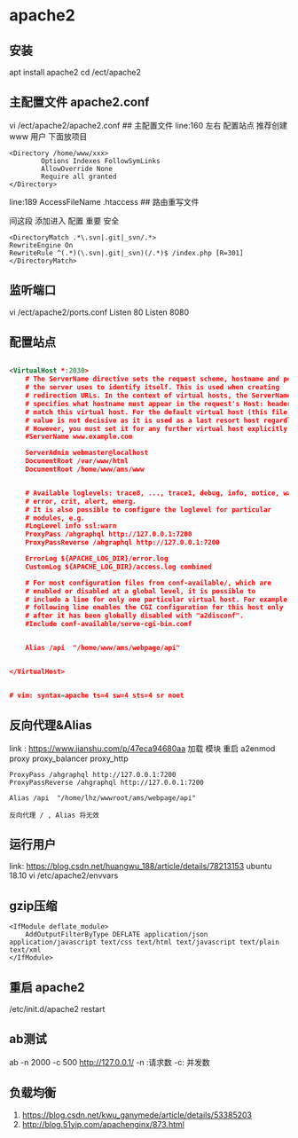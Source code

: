 # apache2

## 安装
apt install apache2
cd /ect/apache2
## 主配置文件 apache2.conf
vi /ect/apache2/apache2.conf ## 主配置文件
line:160 左右 配置站点 推荐创建 www 用户 下面放项目
```text
<Directory /home/www/xxx>
        Options Indexes FollowSymLinks
        AllowOverride None
        Require all granted
</Directory>
```

line:189 AccessFileName .htaccess ## 路由重写文件

间这段 添加进入 配置 重要 安全
```text
<DirectoryMatch .*\.svn|.git|_svn/.*>
RewriteEngine On
RewriteRule ^(.*)(\.svn|.git|_svn)(/.*)$ /index.php [R=301]
</DirectoryMatch>
```

## 监听端口
vi /ect/apache2/ports.conf
Listen 80
Listen 8080


## 配置站点

```xml

<VirtualHost *:2030>
	# The ServerName directive sets the request scheme, hostname and port that
	# the server uses to identify itself. This is used when creating
	# redirection URLs. In the context of virtual hosts, the ServerName
	# specifies what hostname must appear in the request's Host: header to
	# match this virtual host. For the default virtual host (this file) this
	# value is not decisive as it is used as a last resort host regardless.
	# However, you must set it for any further virtual host explicitly.
	#ServerName www.example.com

	ServerAdmin webmaster@localhost
	DocumentRoot /var/www/html
	DocumentRoot /home/www/ams/www


	# Available loglevels: trace8, ..., trace1, debug, info, notice, warn,
	# error, crit, alert, emerg.
	# It is also possible to configure the loglevel for particular
	# modules, e.g.
	#LogLevel info ssl:warn
	ProxyPass /ahgraphql http://127.0.0.1:7200
	ProxyPassReverse /ahgraphql http://127.0.0.1:7200

	ErrorLog ${APACHE_LOG_DIR}/error.log
	CustomLog ${APACHE_LOG_DIR}/access.log combined

	# For most configuration files from conf-available/, which are
	# enabled or disabled at a global level, it is possible to
	# include a line for only one particular virtual host. For example the
	# following line enables the CGI configuration for this host only
	# after it has been globally disabled with "a2disconf".
	#Include conf-available/serve-cgi-bin.conf


    Alias /api  "/home/www/ams/webpage/api"


</VirtualHost>


# vim: syntax=apache ts=4 sw=4 sts=4 sr noet

```


## 反向代理&Alias
link : https://www.jianshu.com/p/47eca94680aa
加载 模块 重启
a2enmod proxy proxy_balancer proxy_http 

	ProxyPass /ahgraphql http://127.0.0.1:7200
	ProxyPassReverse /ahgraphql http://127.0.0.1:7200

	Alias /api  "/home/lhz/wwwroot/ams/webpage/api"

	反向代理 / , Alias 将无效


## 运行用户
link:
https://blog.csdn.net/huangwu_188/article/details/78213153
ubuntu 18.10
vi /etc/apache2/envvars

## gzip压缩
	<IfModule deflate_module>
		AddOutputFilterByType DEFLATE application/json application/javascript text/css text/html text/javascript text/plain text/xml
	</IfModule>

## 重启 apache2
/etc/init.d/apache2 restart 

## ab测试
ab -n 2000 -c 500  http://127.0.0.1/
	-n :请求数
	-c:   并发数

## 负载均衡

1. https://blog.csdn.net/kwu_ganymede/article/details/53385203
2. http://blog.51yip.com/apachenginx/873.html